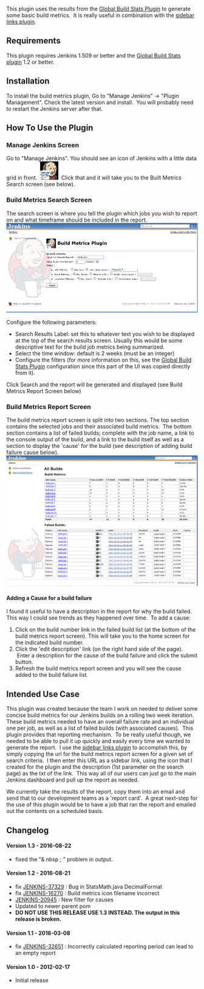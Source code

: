 This plugin uses the results from the [Global Build Stats
Plugin](https://wiki.jenkins.io/display/JENKINS/Global+Build+Stats+Plugin) to
generate some basic build metrics.  It is really useful in combination
with the [sidebar links
plugin](https://wiki.jenkins.io/display/JENKINS/Sidebar-Link+Plugin).

## Requirements 

This plugin requires Jenkins 1.509 or better and the [Global Build Stats
plugin](https://wiki.jenkins.io/display/JENKINS/Global+Build+Stats+Plugin) 1.2
or better.

## Installation

To install the build metrics plugin, Go to "Manage Jenkins" -\> "Plugin
Management". Check the latest version and install.  You will probably
need to restart the Jenkins server after that.

## How To Use the Plugin

### Manage Jenkins Screen

Go to "Manage Jenkins". You should see an icon of Jenkins with a little
data grid in front. 
![](docs/images/build-metrics.png)  Click
that and it will take you to the Built Metrics Search screen (see
below).

### Build Metrics Search Screen

The search screen is where you tell the plugin which jobs you wish to
report on and what timeframe should be included in the report.  
﻿
![](docs/images/build-metrics-search.png)

Configure the following parameters:

-   Search Results Label: set this to whatever text you wish to be
    displayed at the top of the search results screen. Usually this
    would be some descriptive text for the build job metrics being
    summarized.
-   Select the time window: default is 2 weeks (must be an integer)
-   Configure the filters (for more information on this, see the [Global
    Build Stats
    Plugin](https://wiki.jenkins.io/display/JENKINS/Global+Build+Stats+Plugin) configuration
    since this part of the UI was copied directly from it).

Click Search and the report will be generated and displayed (see Build
Metrics Report Screen below)

### Build Metrics Report Screen

The build metrics report screen is split into two sections. The top
section contains the selected jobs and their associated build metrics.
 The bottom section contains a list of failed builds; complete with the
job name, a link to the console output of the build, and a link to the
build itself as well as a section to display the 'cause' for the build
(see description of adding build failure cause below).  
﻿
![](docs/images/build-metrics-results.png)

#### Adding a Cause for a build failure

I found it useful to have a description in the report for why the build
failed. This way I could see trends as they happened over time.  To add
a cause:

1.  Click on the build number link in the failed build list (at the
    bottom of the build metrics report screen). This will take you to
    the home screen for the indicated build number.
2.  Click the 'edit description' link (on the right hand side of the
    page).  Enter a description for the cause of the build failure and
    click the submit button.
3.  Refresh the build metrics report screen and you will see the cause
    added to the build failure list.

## Intended Use Case

This plugin was created because the team I work on needed to deliver
some concise build metrics for our Jenkins builds on a rolling two week
iteration. These build metrics needed to have an overall failure rate
and an individual one per job, as well as a list of failed builds (with
associated causes).  This plugin provides that reporting mechanism.  To
be really useful though, we needed to be able to pull it up quickly and
easily every time we wanted to generate the report.  I use the [sidebar
links
plugin](https://wiki.jenkins.io/display/JENKINS/Sidebar-Link+Plugin) to
accomplish this, by simply copying the url for the build metrics report
screen for a given set of search criteria.  I then enter this URL as a
sidebar link, using the icon that I created for the plugin and the
description (1st parameter on the search page) as the txt of the link.
 This way all of our users can just go to the main Jenkins dashboard and
pull up the report as needed.  

We currently take the results of the report, copy them into an email and
send that to our development teams as a 'report card'.  A great
next-step for the use of this plugin would be to have a job that ran the
report and emailed out the contents on a scheduled basis.

## Changelog

#### Version 1.3 - 2016-08-22

-   fixed the "& nbsp ; " problem in output.

#### Version 1.2 - 2016-08-21

-   fix
    [JENKINS-37329](https://issues.jenkins-ci.org/browse/JENKINS-37329)
    : Bug in StatsMath.java DecimalFormat
-   fix
    [JENKINS-16270](https://issues.jenkins-ci.org/browse/JENKINS-16270)
    : Build metrics icon filename incorrect
-   [JENKINS-20945](https://issues.jenkins-ci.org/browse/JENKINS-20945)
    : New filter for causes
-   Updated to newer parent pom
-   **DO NOT USE THIS RELEASE USE 1.3 INSTEAD. The output in this
    release is broken.**

#### Version 1.1 - 2016-03-08

-   fix
    [JENKINS-32651](https://issues.jenkins-ci.org/browse/JENKINS-32651)
    : Incorrectly calculated reporting period can lead to an empty
    report

#### Version 1.0 - 2012-02-17

-   Initial release

